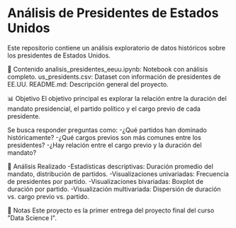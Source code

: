 # Análisis de Presidentes de Estados Unidos

Este repositorio contiene un análisis exploratorio de datos históricos sobre los presidentes de Estados Unidos.

📁 Contenido
analisis_presidentes_eeuu.ipynb: Notebook con análisis completo.
us_presidents.csv: Dataset con información de presidentes de EE.UU.
README.md: Descripción general del proyecto.

📊 Objetivo
El objetivo principal es explorar la relación entre la duración del mandato presidencial, el partido político y el cargo previo de cada presidente.

Se busca responder preguntas como:
-¿Qué partidos han dominado históricamente?
-¿Qué cargos previos son más comunes entre los presidentes?
-¿Hay relación entre el cargo previo y la duración del mandato?

🧠 Análisis Realizado
-Estadísticas descriptivas: Duración promedio del mandato, distribución de partidos.
-Visualizaciones univariadas: Frecuencia de presidentes por partido.
-Visualizaciones bivariadas: Boxplot de duración por partido.
-Visualización multivariada: Dispersión de duración vs. cargo previo vs. partido.

🧾 Notas
Este proyecto es la primer entrega del proyecto final del curso "Data Science I".
